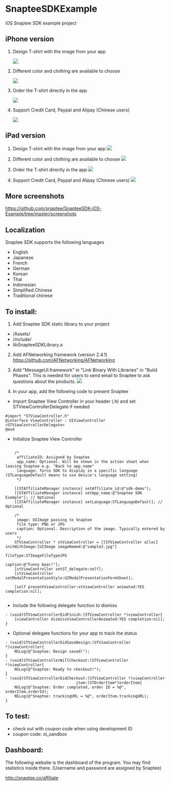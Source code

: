 # SnapteeSDKExample


iOS Snaptee SDK example project

## iPhone version

1. Design T-shirt with the image from your app
    
    ![](screenshots/iphone01.PNG)

2. Different color and clothing are available to choose
    
    ![](screenshots/iphone02.PNG)

3. Order the T-shirt directly in the app
    
    ![](screenshots/iphone03.PNG)

4. Support Credit Card, Paypal and Alipay (Chinese users)
    
    ![](screenshots/iphone06.PNG)

## iPad version

1. Design T-shirt with the image from your app
    ![](screenshots/ipad02.png)
    
2. Different color and clothing are available to choose
    ![](screenshots/ipad03.png)
    
3. Order the T-shirt directly in the app
    ![](screenshots/ipad04.png)
    
4. Support Credit Card, Paypal and Alipay (Chinese users)
    ![](screenshots/ipad05.png)


## More screenshots

https://github.com/snaptee/SnapteeSDK-iOS-Example/tree/master/screenshots

## Localization

Snaptee SDK supports the following languages
- English
- Japanese
- French
- German
- Korean
- Thai
- Indonesian
- Simplified Chinese
- Traditional chinese


## To install:

1) Add Snaptee SDK static library to your project
- /Assets/
- /include/
- libSnapteeSDKLibrary.a

2) Add AFNetworking framework (version 2.4.1)
https://github.com/AFNetworking/AFNetworking

3) Add "MessageUI.framework" in "Link Binary With Libraries" in "Build Phases". This is needed for users to send email to Snaptee to ask questions about the products.
    ![](screenshots/xcode01.png)

4) In your app, add the following code to present Snaptee

- Import Snaptee View Controller in your header (.h) and set STViewControllerDelegate if needed
```objc
#import "STViewController.h"
@interface ViewController : UIViewController <STViewControllerDelegate>
@end
```
    
- Initialize Snaptee View Controller

```objc

    /*
     affiliateID: Assigned by Snaptee
     app_name: Optional. Will be shown in the action sheet when leaving Snaptee e.g. "Back to app_name"
     language: force SDK to display in a specific language (STLanguageDefault means to use device's language setting)
     */
    
    [[STAffiliateManager instance] setAffiliate_id:@"sdk-demo"];
    [[STAffiliateManager instance] setApp_name:@"Snaptee SDK Example"]; // Optional
    [[STAffiliateManager instance] setLanguage:STLanguageDefault]; // Optional
    
    /*
     image: UIImage passing to Snaptee
     file type: PNG or JPG
     caption: Optional. Description of the image. Typically entered by users
     */
    STViewController * stViewController = [[STViewController alloc] initWithImage:[UIImage imageNamed:@"sample2.jpg"]
                                                                         fileType:STImageFileTypeJPG
                                                                          caption:@"Funny bear!"];
    [stViewController setST_delegate:self];
    [stViewController setModalPresentationStyle:UIModalPresentationFormSheet];
    
    [self presentViewController:stViewController animated:YES completion:nil];
    
```
- Include the following delegate function to dismiss

```objc
- (void)STViewControllerDidFinish:(STViewController *)viewController{
    [viewController dismissViewControllerAnimated:YES completion:nil];
}
```

- Optional delegate functions for your app to track the status
```objc
- (void)STViewControllerDidSaveDesign:(STViewController *)viewController{
    NSLog(@"Snaptee: Design saved!");
}
- (void)STViewControllerWillCheckout:(STViewController *)viewController{
    NSLog(@"Snaptee: Ready to checkout!");
}
- (void)STViewControllerDidCheckout:(STViewController *)viewController
                               item:(STOrderItem*)orderItem{
    NSLog(@"Snaptee: Order completed, order ID = %@", orderItem.orderId);
    NSLog(@"Snaptee: trackingURL = %@", orderItem.trackingURL);
}

```


## To test:

- check out with coupon code when using development ID
- coupon code: st_sandbox
 
## Dashboard:

The following website is the dashboard of the program. You may find statistics inside there.
(Username and password are assigned by Snaptee)

http://snaptee.co/affiliate






